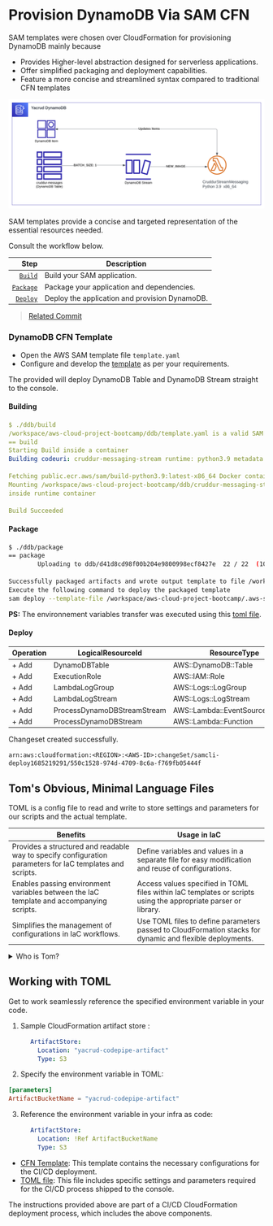 # Provision DynamoDB Via SAM CFN
SAM templates were chosen over CloudFormation for provisioning DynamoDB mainly because
- Provides Higher-level abstraction designed for serverless applications.
- Offer simplified packaging and deployment capabilities.
- Feature a more concise and streamlined syntax compared to traditional CFN templates

![DyanmoDB SAM](../journal/assets/week11/big-bundle/3-Yacrud_%20AWS%20DynamoDB.svg)

SAM templates provide a concise and targeted representation of the essential resources needed.

Consult the workflow below.

| Step     | Description                                    |
| --------: | ---------------------------------------------- |
| [`Build`](#building)  | Build your SAM application.                     |
| [`Package`](#package)  | Package your application and dependencies.      |
| [`Deploy`](#deploy)   | Deploy the application and provision DynamoDB.  |

> [Related Commit](https://github.com/yaya2devops/aws-cloud-project-bootcamp/commit/548ccadb38cba2752e305f3a19202387d30f8fdb)

### DynamoDB CFN Template

- Open the AWS SAM template file `template.yaml`
- Configure and develop the [template](template.yaml) as per your requirements.

The provided will deploy DynamoDB Table and DynamoDB Stream straight to the console.

#### **Building**

```yaml
$ ./ddb/build 
/workspace/aws-cloud-project-bootcamp/ddb/template.yaml is a valid SAM Template. This is according to basic SAM Validation, for additional validation, please run with "--lint" option
== build
Starting Build inside a container                                                                                                       
Building codeuri: cruddur-messaging-stream runtime: python3.9 metadata: {} architecture: x86_64 functions: ProcessDynamoDBStream        

Fetching public.ecr.aws/sam/build-python3.9:latest-x86_64 Docker container image.............................................................................................................................................................................................................................................................................................................................................
Mounting /workspace/aws-cloud-project-bootcamp/ddb/cruddur-messaging-stream/cruddur-messaging-stream as /tmp/samcli/source:ro,delegated,
inside runtime container                                                                                                                

Build Succeeded
```

#### **Package**

```sh
$ ./ddb/package 
== package
        Uploading to ddb/d41d8cd98f00b204e9800998ecf8427e  22 / 22  (100.00%)

Successfully packaged artifacts and wrote output template to file /workspace/aws-cloud-project-bootcamp/.aws-sam/build/packaged.yaml.
Execute the following command to deploy the packaged template
sam deploy --template-file /workspace/aws-cloud-project-bootcamp/.aws-sam/build/packaged.yaml --stack-name <YOUR STACK NAME>
```

**PS:** The environnement variables transfer was executed using this [toml file](config.toml).


#### **Deploy**

| Operation | LogicalResourceId                | ResourceType                   | Replacement |
|-----------|---------------------------------|--------------------------------|--------------|
| + Add     | DynamoDBTable                   | AWS::DynamoDB::Table           | N/A          |
| + Add     | ExecutionRole                   | AWS::IAM::Role                 | N/A          |
| + Add     | LambdaLogGroup                  | AWS::Logs::LogGroup            | N/A          |
| + Add     | LambdaLogStream                 | AWS::Logs::LogStream           | N/A          |
| + Add     | ProcessDynamoDBStreamStream     | AWS::Lambda::EventSourceMapping| N/A          |
| + Add     | ProcessDynamoDBStream           | AWS::Lambda::Function          | N/A          |

Changeset created successfully. 
```
arn:aws:cloudformation:<REGION>:<AWS-ID>:changeSet/samcli-deploy1685219291/550c1528-974d-4709-8c6a-f769fb05444f
```


## Tom's Obvious, Minimal Language Files

TOML is a config file to read and write to store settings and parameters for our scripts and the actual template.


| **Benefits** | **Usage in IaC** |
|-------------------|------------------|
| Provides a structured and readable way to specify configuration parameters for IaC templates and scripts. | Define variables and values in a separate file for easy modification and reuse of configurations. |
| Enables passing environment variables between the IaC template and accompanying scripts. | Access values specified in TOML files within IaC templates or scripts using the appropriate parser or library. |
| Simplifies the management of configurations in IaC workflows. | Use TOML files to define parameters passed to CloudFormation stacks for dynamic and flexible deployments. |

<details>
<summary>
Who is Tom?
</summary>
Tom Preston-Werner is the creator of Jekyll and the founder ex-CEO of GitHub
</details>

## Working with TOML
Get to work seamlessly reference the specified environment variable in your code.

1. Sample CloudFormation artifact store :
```yaml
      ArtifactStore:
        Location: "yacrud-codepipe-artifact"
        Type: S3
```


2. Specify the environment variable in TOML:


```toml
[parameters]
ArtifactBucketName = "yacrud-codepipe-artifact"
```


3. Reference the environment variable in your infra as code:
```yaml
      ArtifactStore:
        Location: !Ref ArtifactBucketName
        Type: S3
```

- [CFN Template](../aws/cfn/cicd/template.yaml): This template contains the necessary configurations for the CI/CD deployment.
- [TOML file](../aws/cfn/cicd/config.toml): This file includes specific settings and parameters required for the CI/CD process shipped to the console.

The instructions provided above are part of a CI/CD CloudFormation deployment process, which includes the above components.

